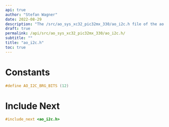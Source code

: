 ```yaml
---
api: true
author: "Stefan Wagner"
date: 2022-08-29
description: "The /src/ao_sys_xc32_pic32mx_330/ao_i2c.h file of the ao real-time operating system."
draft: true
permalink: /api/src/ao_sys_xc32_pic32mx_330/ao_i2c.h/
subtitle: ""
title: "ao_i2c.h"
toc: true
---
```


# Constants

```c
#define AO_I2C_BRG_BITS (12)
```

# Include Next

```c
#include_next <ao_i2c.h>
```

